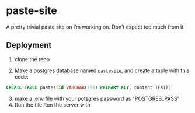 # paste-site
A pretty trivial paste site on i’m working on. Don’t expect too much from it

## Deployment
1. clone the repo

2. Make a postgres database named `pastesite`, and create a table with this code: 
```sql
CREATE TABLE pastes(id VARCHAR(255) PRIMARY KEY, content TEXT);
```

3. make a .env file with your potsgres password as "POSTGRES_PASS"
4. Run the file
Run the server with 
